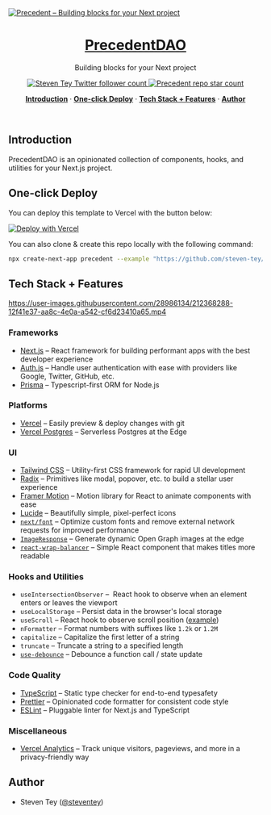 <a href="https://precedent.dev">
  <img alt="Precedent – Building blocks for your Next project" src="https://precedent.dev/opengraph-image">
  <h1 align="center">PrecedentDAO</h1>
</a>

<p align="center">
  Building blocks for your Next project
</p>

<p align="center">
  <a href="https://twitter.com/steventey">
    <img src="https://img.shields.io/twitter/follow/steventey?style=flat&label=steventey&logo=twitter&color=0bf&logoColor=fff" alt="Steven Tey Twitter follower count" />
  </a>
  <a href="https://github.com/steven-tey/precedent">
    <img src="https://img.shields.io/github/stars/steven-tey/precedent?label=steven-tey%2Fprecedent" alt="Precedent repo star count" />
  </a>
</p>

<p align="center">
  <a href="#introduction"><strong>Introduction</strong></a> ·
  <a href="#one-click-deploy"><strong>One-click Deploy</strong></a> ·
  <a href="#tech-stack--features"><strong>Tech Stack + Features</strong></a> ·
  <a href="#author"><strong>Author</strong></a>
</p>
<br/>

## Introduction

PrecedentDAO is an opinionated collection of components, hooks, and utilities for your Next.js project.

## One-click Deploy

You can deploy this template to Vercel with the button below:

[![Deploy with Vercel](https://vercel.com/button)](https://vercel.com/new/clone?repository-url=https%3A%2F%2Fgithub.com%2Fsteven-tey%2Fprecedent&project-name=precedent&repository-name=precedent&demo-title=Precedent&demo-description=An%20opinionated%20collection%20of%20components%2C%20hooks%2C%20and%20utilities%20for%20your%20Next%20project.&demo-url=https%3A%2F%2Fprecedent.dev&demo-image=https%3A%2F%2Fprecedent.dev%2Fopengraph-image&env=GOOGLE_CLIENT_ID,GOOGLE_CLIENT_SECRET,NEXTAUTH_SECRET&envDescription=How%20to%20get%20these%20env%20variables%3A&envLink=https%3A%2F%2Fgithub.com%2Fsteven-tey%2Fprecedent%2Fblob%2Fmain%2F.env.example&stores=%5B%7B"type"%3A"postgres"%7D%5D)

You can also clone & create this repo locally with the following command:

```bash
npx create-next-app precedent --example "https://github.com/steven-tey/precedent"
```

## Tech Stack + Features

https://user-images.githubusercontent.com/28986134/212368288-12f41e37-aa8c-4e0a-a542-cf6d23410a65.mp4

### Frameworks

- [Next.js](https://nextjs.org/) – React framework for building performant apps with the best developer experience
- [Auth.js](https://authjs.dev/) – Handle user authentication with ease with providers like Google, Twitter, GitHub, etc.
- [Prisma](https://www.prisma.io/) – Typescript-first ORM for Node.js

### Platforms

- [Vercel](https://vercel.com/) – Easily preview & deploy changes with git
- [Vercel Postgres](https://vercel.com/postgres) – Serverless Postgres at the Edge

### UI

- [Tailwind CSS](https://tailwindcss.com/) – Utility-first CSS framework for rapid UI development
- [Radix](https://www.radix-ui.com/) – Primitives like modal, popover, etc. to build a stellar user experience
- [Framer Motion](https://framer.com/motion) – Motion library for React to animate components with ease
- [Lucide](https://lucide.dev/) – Beautifully simple, pixel-perfect icons
- [`next/font`](https://nextjs.org/docs/basic-features/font-optimization) – Optimize custom fonts and remove external network requests for improved performance
- [`ImageResponse`](https://beta.nextjs.org/docs/api-reference/image-response) – Generate dynamic Open Graph images at the edge
- [`react-wrap-balancer`](https://github.com/shuding/react-wrap-balancer) – Simple React component that makes titles more readable

### Hooks and Utilities

- `useIntersectionObserver` –  React hook to observe when an element enters or leaves the viewport
- `useLocalStorage` – Persist data in the browser's local storage
- `useScroll` – React hook to observe scroll position ([example](https://github.com/steven-tey/precedent/blob/main/components/layout/navbar.tsx#L12))
- `nFormatter` – Format numbers with suffixes like `1.2k` or `1.2M`
- `capitalize` – Capitalize the first letter of a string
- `truncate` – Truncate a string to a specified length
- [`use-debounce`](https://www.npmjs.com/package/use-debounce) – Debounce a function call / state update

### Code Quality

- [TypeScript](https://www.typescriptlang.org/) – Static type checker for end-to-end typesafety
- [Prettier](https://prettier.io/) – Opinionated code formatter for consistent code style
- [ESLint](https://eslint.org/) – Pluggable linter for Next.js and TypeScript

### Miscellaneous

- [Vercel Analytics](https://vercel.com/analytics) – Track unique visitors, pageviews, and more in a privacy-friendly way

## Author

- Steven Tey ([@steventey](https://twitter.com/steventey))

